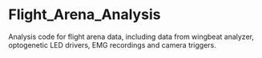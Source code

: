 # Flight_Arena_Analysis
Analysis code for flight arena data, including data from wingbeat analyzer, optogenetic LED drivers, EMG recordings and camera triggers.
